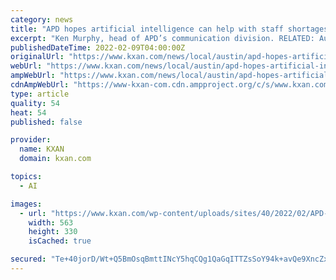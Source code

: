 ```yaml
---
category: news
title: "APD hopes artificial intelligence can help with staff shortages at 911 center"
excerpt: "Ken Murphy, head of APD’s communication division. RELATED: Austin 911 answer times slowing amid staffing shortage In a few months, his operators could get some help from artificial intelligence. “The AI-integrated technology is really a virtual officer ..."
publishedDateTime: 2022-02-09T04:00:00Z
originalUrl: "https://www.kxan.com/news/local/austin/apd-hopes-artificial-intelligence-can-help-with-staff-shortages-at-911-center/"
webUrl: "https://www.kxan.com/news/local/austin/apd-hopes-artificial-intelligence-can-help-with-staff-shortages-at-911-center/"
ampWebUrl: "https://www.kxan.com/news/local/austin/apd-hopes-artificial-intelligence-can-help-with-staff-shortages-at-911-center/amp/"
cdnAmpWebUrl: "https://www-kxan-com.cdn.ampproject.org/c/s/www.kxan.com/news/local/austin/apd-hopes-artificial-intelligence-can-help-with-staff-shortages-at-911-center/amp/"
type: article
quality: 54
heat: 54
published: false

provider:
  name: KXAN
  domain: kxan.com

topics:
  - AI

images:
  - url: "https://www.kxan.com/wp-content/uploads/sites/40/2022/02/APD-911-call-center-turning-to-AI-to-help-with-staffing-shortages.png?w=1280"
    width: 563
    height: 330
    isCached: true

secured: "Te+40jorD/Wt+Q5BmOsqBmttINcY5hqCQg1QaGqITTZsSoY94k+avQe9XncZxbU7cg8OaXO660cvhDrTkUcvT7YF92D0ScPtsAtHjVEUtOYiEyz0D1Avd1FBUtSfFr43rv9DNDn+m/M/trU1TnzLo+ileXq+oVSgTSs4UMHZSJMUTkYNfxHtS3taxR8uwDHL5I7ze7C5xJlsF6rYALKYOCFahlsq54ibzVVKqHhEQmq0ig7vYctpoF/FadOiXmXYnmJCq8Wj7jWb7evYLEZUYXJPqOwFDxU1B8mOZLPXGcnmbkNcmwJCPNHaabtuSNCGuaPrPPsyF8ALdgiW62q4v+tRRaNb7x1kVHoBT5xJzAQ=;Kqt2NDVyDSxZXxaxZ7LOaA=="
---
```


